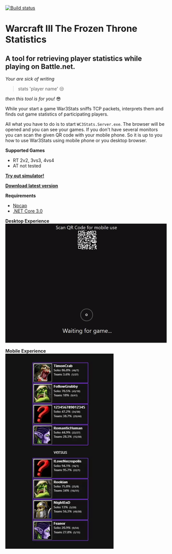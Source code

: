 [![Build status](https://ci.appveyor.com/api/projects/status/pf2a28vv3da6tq9k/branch/master?svg=true)](https://ci.appveyor.com/project/Rookian/war3stats/branch/master)

# Warcraft III The Frozen Throne Statistics
## A tool for retrieving player statistics while playing on Battle.net.

*Your are sick of writing*
> stats 'player name'  :unamused:

*then this tool is for you!* :sunglasses:

While your start a game War3Stats sniffs TCP packets, interprets them and finds out game statistics of participating players.   

All what you have to do is to start `WC3Stats.Server.exe`. The browser will be opened and you can see your games. If you don't have several monitors you can scan the given QR code with your mobile phone. So it is up to you how to use War3Stats using mobile phone or you desktop browser.
  
**Supported Games**
- RT 2v2, 3vs3, 4vs4
- AT not tested

[**Try out simulator!**](https://wc3statsserver.azurewebsites.net/)

[**Download latest version**](https://github.com/Rookian/War3Stats/releases)

**Requirements**  
- [Npcap](https://nmap.org/download.html)
- [.NET Core 3.0](https://dotnet.microsoft.com/download/thank-you/dotnet-runtime-3.0.0-windows-hosting-bundle-installer)

**Desktop Experience**  
![alt text](https://raw.githubusercontent.com/Rookian/War3Stats/master/github/desktop-xp.gif)


**Mobile Experience**  
![alt text](https://raw.githubusercontent.com/Rookian/War3Stats/master/github/mobile-xp.gif)
